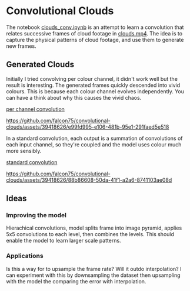 # Convolutional Clouds

The notebook [clouds_conv.ipynb](clouds_conv.ipynb) is an attempt to learn a convolution that relates successive frames of cloud footage in [clouds.mp4](clouds.mp4s). The idea is to capture the physical patterns of cloud footage, and use them to generate new frames.

## Generated Clouds

Initially I tried convolving per colour channel, it didn't work well but the result is interesting. The generated frames quickly descended into vivid colours. This is because each colour channel evolves independently. You can have a think about why this causes the vivid chaos.

[per channel convolution](video/channels.mp4)

https://github.com/falcon75/convolutional-clouds/assets/39418626/e99fd995-e106-481b-95e1-291faed5e518


In a standard convolution, each output is a summation of convolutions of each input channel, so they're coupled and the model uses colour much more sensibly.

[standard convolution](video/conv.mp4)

https://github.com/falcon75/convolutional-clouds/assets/39418626/88b86608-50da-41f1-a2a6-8741103ae08d

## Ideas

### Improving the model

Hierachical convolutions, model splits frame into image pyramid, applies 5x5 convolutions to each level, then combines the levels. This should enable the model to learn larger scale patterns.

### Applications
Is this a way for to upsample the frame rate? Will it outdo interpolation? I can experiment with this by downsampling the dataset then upsampling with the model the comparing the error with interpolation.



